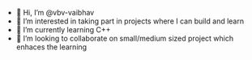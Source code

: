 - 👋 Hi, I’m @vbv-vaibhav
- 👀 I’m interested in taking part in projects where I can build and learn
- 🌱 I’m currently learning C++
- 💞️ I’m looking to collaborate on small/medium sized project which enhaces the learning

<!---
vbv-vaibhav/vbv-vaibhav is a ✨ special ✨ repository because its `README.md` (this file) appears on your GitHub profile.
You can click the Preview link to take a look at your changes.
--->
